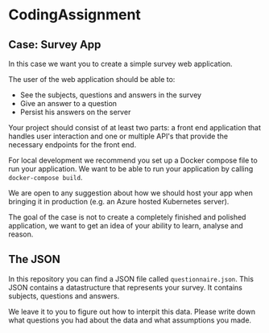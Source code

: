 # CodingAssignment

## Case: Survey App

In this case we want you to create a simple survey web application. 

The user of the web application should be able to:
- See the subjects, questions and answers in the survey
- Give an answer to a question
- Persist his answers on the server

Your project should consist of at least two parts: a front end application that handles user interaction and one or multiple API's that provide the necessary endpoints for the front end.

For local development we recommend you set up a Docker compose file to run your application. We want to be able to run your application by calling `docker-compose build`.

We are open to any suggestion about how we should host your app when bringing it in production (e.g. an Azure hosted Kubernetes server).

The goal of the case is not to create a completely finished and polished application, we want to get an idea of your ability to learn, analyse and reason.

## The JSON

In this repository you can find a JSON file called `questionnaire.json`. This JSON contains a datastructure that represents your survey. It contains subjects, questions and answers.

We leave it to you to figure out how to interpit this data. Please write down what questions you had about the data and what assumptions you made.
